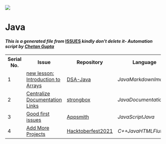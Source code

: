 <!DOCTYPE html>
<html><head><title>Hacktoberfest 2021 Issues</title><link href="../../.meta/style.css" rel="stylesheet"></head><body><img src="https://github.com/ch8n/Hacktoberfest2021/blob/main/assets/logo.png?raw=true" class="center"><h1>Java</h1><h4><em>This is a generated file from </em><a href="../../ISSUES.md">ISSUES</a><em> kindly don't delete it</em><em>- Automation script by <a href="https://chetangupta.net/about" target="_blank">Chetan Gupta</a></em></h4><table><tr><th>Serial No.</th><th>Issue</th><th>Repository</th><th>Language</th></tr><tr><td>1</td><td><a href="https://github.com/utkarsh1504/DSA-Java/issues/1" target="_blank">new lesson: Introduction to Arrays</a></td><td><a href="https://github.com/utkarsh1504/DSA-Java/" target="_blank">DSA-Java</a></td><td><em>Java</em><em>Markdown</em><em>Images</em></td></tr><tr><td>2</td><td><a href="https://github.com/strongbox/strongbox/issues/1730" target="_blank">Centralize Documentation Links</a></td><td><a href="https://github.com/strongbox/strongbox" target="_blank">strongbox</a></td><td><em>Java</em><em>Documentation</em></td></tr><tr><td>3</td><td><a href="https://github.com/appsmithorg/appsmith/issues?q=is%3Aopen+is%3Aissue+bug+label%3A%22Good+First+Issue%22" target="_blank">Good first issues</a></td><td><a href="https://github.com/appsmithorg/appsmith" target="_blank">Appsmith</a></td><td><em>JavaScript</em><em>Java</em></td></tr><tr><td>4</td><td><a href="https://github.com/prathamesh-borse/Hacktoberfest_2021/issues/1" target="_blank">Add More Projects</a></td><td><a href="https://github.com/prathamesh-borse/Hacktoberfest_2021/" target="_blank">Hacktoberfest2021</a></td><td><em>C++</em><em>Java</em><em>HTML</em><em>Flutter</em></td></tr></table></body></html>